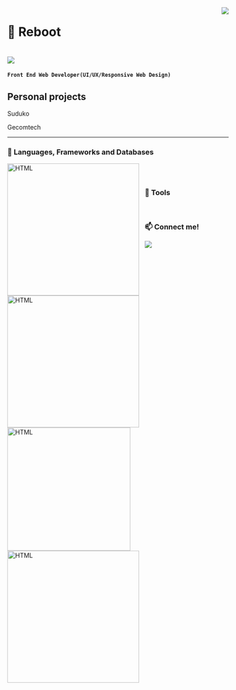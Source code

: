 <img align="right" src="https://visitor-badge.laobi.icu/badge?page_id=salesp07.salesp07"/>

# 🤖 Reboot

<h1 #f7f700 align="left">
    <img src="https://readme-typing-svg.herokuapp.com/?font=Righteous&size=35&center=true&vCenter=true&width=500&height=70&duration=4000&lines=Hi+There!+👋;+I'm+Grian+Gajila!;" />
</h1>

**`Front End Web Developer(UI/UX/Responsive Web Design)`**

## Personal projects

<P align="left">
Suduko
   <a href="https://sudoku-game.pages.dev">
   </a>
</P>
<P align="left">
Gecomtech
   <a href="https://cpedevgame.pages.dev">
   </a>
</P>

---

### 🧰 Languages, Frameworks and Databases

<img align="left" alt="HTML" width="300px" style="padding-right:10px;" src="https://skillicons.dev/icons?i=html,css,js,bootstrap,react,nodejs" />
<img align="left" alt="HTML" width="300px" style="padding-right:10px;" src="https://skillicons.dev/icons?i=nextjs,tailwind,sass,cs,dotnet,mongodb" />
<br/>

#

### 🧰 Tools

<img align="left" alt="HTML" width="280px" style="padding-right:10px;" src="https://skillicons.dev/icons?i=git,github,linux,docker" />
<img align="left" alt="HTML" width="300px" style="padding-right:10px;" src="https://skillicons.dev/icons?i="postman,vite,wasm,powershell,ps"/>
<br/>

### 📫 Connect me!

<p align="left">
<a width="200px" href="https://linkedin.com/in/griangajila" target="blank">
 <img src="https://skillicons.dev/icons?i=linkedin" />
</a>
</p>
